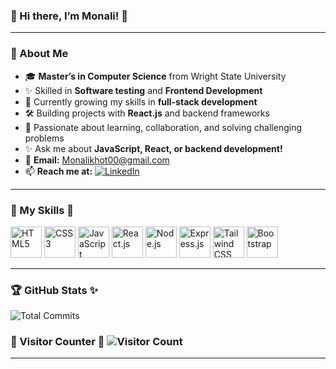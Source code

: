 ### 🌸 Hi there, I’m Monali! 👋  
---

### 🌼 About Me  
- 🎓 **Master’s in Computer Science** from Wright State University
- ✨ Skilled in **Software testing** and **Frontend Development**
- 🌱 Currently growing my skills in **full-stack development**  
- 🛠️ Building projects with **React.js** and backend frameworks  
- 🌟 Passionate about learning, collaboration, and solving challenging problems  
- ✨ Ask me about **JavaScript, React, or backend development!**  
- 💌 **Email:** [Monalikhot00@gmail.com](mailto:Monalikhot00@gmail.com)
- 📫 **Reach me at:** [![LinkedIn](https://img.shields.io/badge/LinkedIn-MonaliKhot-blue?style=flat&logo=linkedin)](https://www.linkedin.com/in/)  

---

### 🌸 My Skills 🌟  

<p align="left">
  <img src="https://cdn.jsdelivr.net/gh/devicons/devicon/icons/html5/html5-original.svg" alt="HTML5" width="50" height="50"/>
  <img src="https://cdn.jsdelivr.net/gh/devicons/devicon/icons/css3/css3-original.svg" alt="CSS3" width="50" height="50"/>
  <img src="https://cdn.jsdelivr.net/gh/devicons/devicon/icons/javascript/javascript-original.svg" alt="JavaScript" width="50" height="50"/>
  <img src="https://cdn.jsdelivr.net/gh/devicons/devicon/icons/react/react-original.svg" alt="React.js" width="50" height="50"/>
  <img src="https://cdn.jsdelivr.net/gh/devicons/devicon/icons/nodejs/nodejs-original.svg" alt="Node.js" width="50" height="50"/>
  <img src="https://cdn.jsdelivr.net/gh/devicons/devicon/icons/express/express-original-wordmark.svg" alt="Express.js" width="50" height="50"/>
  <img src="https://www.vectorlogo.zone/logos/tailwindcss/tailwindcss-icon.svg" alt="Tailwind CSS" width="50" height="50"/> 
  <img src="https://cdn.jsdelivr.net/gh/devicons/devicon/icons/bootstrap/bootstrap-original.svg" alt="Bootstrap" width="50" height="50"/>
</p>  

---

### 🏆 GitHub Stats ✨  
![Total Commits](https://github-readme-stats.vercel.app/api?username=Monali40&count_private=true&show_icons=true&hide=prs,issues,stars,contribs&hide_title=true&theme=tokyonight&icon_color=transparent&bg_color=ffffff00&border_radius=10)
### 🌸 Visitor Counter 🌟  ![Visitor Count](https://komarev.com/ghpvc/?username=Monali40&color=ff69b4)  

---

